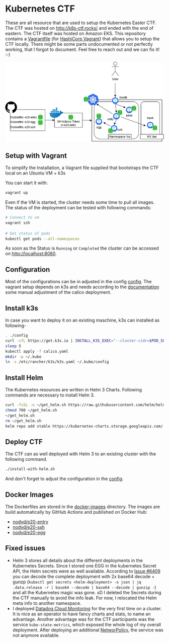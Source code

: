 # Kubernetes CTF

These are all resource that are used to setup the Kubernetes Easter CTF. The CTF was hosted on http://k8s-ctf.rocks/ and ended with the end of eastern. The CTF itself was hosted on Amazon EKS. This repository contains a [Vagrantfile](Vagrantfile) (for [HashiCorp Vagrant](https://www.vagrantup.com/)) that allows you to setup the CTF locally. There might be some parts undocumented or not perfectly working, that I forgot to document. Feel free to reach out and we can fix it! :-)

![Setup](k8s-easter-ctf.png)

## Setup with Vagrant

To simplify the Installation, a Vagrant file supplied that bootstraps the CTF local on an Ubuntu VM + k3s

You can start it with:
```bash
vagrant up
```
Even if the VM is started, the cluster needs some time to pull all images. The status of the deployment can be tested with following commands:
```bash
# Connect to vm
vagrant ssh

# Get status of pods
kubectl get pods --all-namespaces
```
As soon as the Status is `Running` or `Completed` the cluster can be accessed on [http://localhost:8080](http://localhost:8080).

## Configuration

Most of the configurations can be in adjusted in the config [config](config). The vagrant setup depends on k3s and needs according to the [documentation](https://rancher.com/docs/k3s/latest/en/installation/network-options/) some manual adjustment of the calico deployment.

## Install k3s

In case you want to deploy it on an existing maschine, k3s can installed as following-

```bash
. ./config
curl -sfL https://get.k3s.io | INSTALL_K3S_EXEC="--cluster-cidr=$POD_SUBNET --service-cidr=$SVC_SUBNET --write-kubeconfig-mode=644 --no-flannel" sudo -E sh -
sleep 5
kubectl apply -f calico.yaml
mkdir -p ~/.kube
ln -s /etc/rancher/k3s/k3s.yaml ~/.kube/config
```

## Install Helm

The Kubernetes resources are written in Helm 3 Charts. Following commands are necessary to install Helm 3.

```bash
curl -fsSL -o ~/get_helm.sh https://raw.githubusercontent.com/helm/helm/master/scripts/get-helm-3
chmod 700 ~/get_helm.sh
~/get_helm.sh
rm ~/get_helm.sh
helm repo add stable https://kubernetes-charts.storage.googleapis.com/
```

## Deploy CTF

The CTF can as well deployed with Helm 3 to an existing cluster with the following command.

```bash
./install-with-helm.sh
```

And don't forget to adjust the configuration in the [config](config).

## Docker Images

The Dockerfiles are stored in the [docker-images](docker-images/) directory. The images are build automatically by GitHub Actions and published on Docker Hub:

* [nodyd/e20-entry](https://hub.docker.com/r/nodyd/e20-entry)
* [nodyd/e20-ssh](https://hub.docker.com/r/nodyd/e20-ssh)
* [nodyd/e20-egg](https://hub.docker.com/r/nodyd/e20-egg)

## Fixed issues

- Helm 3 stores all details about the different deployments in the Kubernetes Secrets. Since I stored one EGG in the kubernetes Secret API, the Helm secrets were as well available. According to [Issue #6409](https://github.com/helm/helm/issues/6409) you can decode the complete deployment with 2x base64 decode + gunzp (`kubectl get secrets <helm-deployment> -o json | jq .data.release -r | base64 --decode | base64 --decode | gunzip -`) and all the Kubernetes magic was gone. xD I deleted the Secrets during the CTF manually to avoid the info leak. For now, I relocated the Helm meta info to another namespace.
- I deployed [Datadog Cloud Monitoring](https://www.datadoghq.com/) for the very first time on a cluster. It is nice as an operator to have fancy charts and stats, to name an advantage. Another advantage was for the CTF participants was the service `kube-state-metrics`, which exposed the whole log of my overall deployment. After deploying an additional [NetworPolicy](     datadog-metric-np.yaml), the service was not anymore available.


